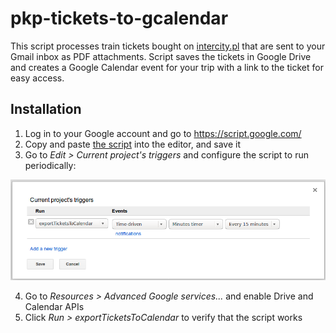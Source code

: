 # pkp-tickets-to-gcalendar

This script processes train tickets bought on [intercity.pl](http://www.intercity.pl) that are sent to your Gmail inbox as PDF attachments. Script saves the tickets in Google Drive and creates a Google Calendar event for your trip with a link to the ticket for easy access.

## Installation
 1. Log in to your Google account and go to https://script.google.com/
 2. Copy and paste [the script](https://github.com/lopekpl/pkp-tickets-to-gcalendar/blob/master/Code.gs) into the editor, and save it
 3. Go to *Edit > Current project's triggers* and configure the script to run periodically:

![project's triggers config dialog](https://raw.githubusercontent.com/lopekpl/pkp-tickets-to-gcalendar/master/project_triggers_config.png)

 4. Go to *Resources > Advanced Google services...* and enable Drive and Calendar APIs
 5. Click *Run > exportTicketsToCalendar* to verify that the script works
